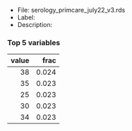 

* File: serology_primcare_july22_v3.rds
* Label: 
* Description: 

### Top 5 variables
|   value |   frac |
|--------:|-------:|
|      38 |  0.024 |
|      35 |  0.023 |
|      25 |  0.023 |
|      30 |  0.023 |
|      34 |  0.023 |
        
